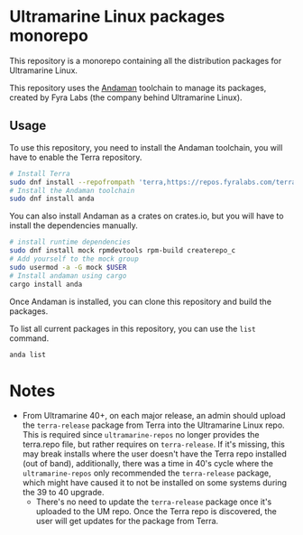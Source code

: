 # Ultramarine Linux packages monorepo

This repository is a monorepo containing all the distribution packages for Ultramarine Linux.

This repository uses the [Andaman](https://github.com/FyraLabs/anda) toolchain to manage its packages, created by Fyra Labs (the company behind Ultramarine Linux).

## Usage

To use this repository, you need to install the Andaman toolchain, you will have to enable the Terra repository.

```bash
# Install Terra
sudo dnf install --repofrompath 'terra,https://repos.fyralabs.com/terra$releasever' --setopt='terra.gpgkey=https://repos.fyralabs.com/terra$releasever/key.asc' terra-release
# Install the Andaman toolchain
sudo dnf install anda
```

You can also install Andaman as a crates on crates.io, but you will have to install the dependencies manually.

```bash
# install runtime dependencies
sudo dnf install mock rpmdevtools rpm-build createrepo_c
# Add yourself to the mock group
sudo usermod -a -G mock $USER
# Install andaman using cargo
cargo install anda
```

Once Andaman is installed, you can clone this repository and build the packages.

To list all current packages in this repository, you can use the `list` command.

```bash
anda list
```

# Notes

- From Ultramarine 40+, on each major release, an admin should upload the `terra-release` package from Terra into the Ultramarine Linux repo. This is required since `ultramarine-repos` no longer provides the terra.repo file, but rather requires on `terra-release`. If it's missing, this may break installs where the user doesn't have the Terra repo installed (out of band), additionally, there was a time in 40's cycle where the `ultramarine-repos` only recommended the `terra-release` package, which might have caused it to not be installed on some systems during the 39 to 40 upgrade.
    - There's no need to update the `terra-release` package once it's uploaded to the UM repo. Once the Terra repo is discovered, the user will get updates for the package from Terra.
